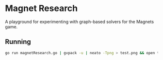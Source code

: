 # Magnet Research

A playground for experimenting with graph-based solvers for the Magnets game.

## Running

```zsh
go run magnetResearch.go | gvpack -u | neato -Tpng > test.png && open test.png
```

